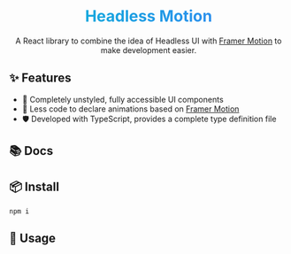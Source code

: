 <!-- <div align="center">
    <img  src="./public/logo.png" />
</div> -->

<h1 align="center" 
    style="
        color:transparent; 
        background: linear-gradient(to right, #06b6d4, #3b82f6);
        -webkit-background-clip: text;
    ">
Headless Motion
</h1>

<div align="center">

A React library to combine the idea of Headless UI with [Framer Motion](https://www.framer.com/motion/) to make development easier.

</div>

<!-- <div align="center">

[![npm](https://img.shields.io/npm/v/simple-js-export)](https://www.npmjs.com/package/simple-js-export)
![npm](https://img.shields.io/npm/dw/simple-js-export)

</div> -->

## ✨ Features

- 🎨 Completely unstyled, fully accessible UI components
- 🌈 Less code to declare animations based on [Framer Motion](https://www.framer.com/motion/)
- 🛡 Developed with TypeScript, provides a complete type definition file

## 📚 Docs

## 📦 Install

```shell
npm i
```

## 🔨 Usage
